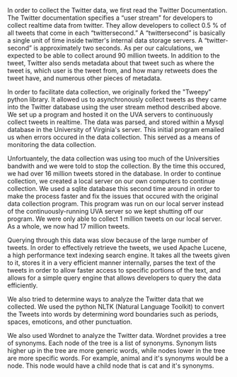In order to collect the Twitter data, we first read the Twitter Documentation. The Twitter documentation specifies a “user stream” for developers to collect realtime data from twitter. They allow developers to collect 0.5 % of all
tweets that come in each “twitter­second.” A “twitter­second” is basically a single unit of time
inside twitter's internal data storage servers. A “twitter­second” is approximately two seconds. As per our calculations, we expected to be able to collect around 90 million tweets. In addition to the tweet, Twitter also sends metadata about that tweet such as where the tweet is, which user is the tweet from, and how many retweets does the tweet have, and numerous other pieces of metadata.

In order to facilitate data collection, we originally forked the "Tweepy" python library. It allowed us to asynchronously collect tweets as they came into the Twitter database using the user stream method described above. We set up a program and hosted it on the UVA servers to continuously collect tweets in realtime. The data was parsed, and stored within a Mysql database in the University of Virginia's server. This initial program emailed us when errors occured in the data collection. This served as a means of monitoring the data collection. 

Unfortuantely, the data collection was using too much of the Universities bandwith and we were told to stop the collection. By the time this occured, we had over 16 million tweets stored in the database. In order to continue collection, we created a local server on our own computers to continue collection. We used a sqlite database this second time around in order to make the process faster and fix the issues that occured with the original data collection program. This program was run on our local server instead of the continuously-running UVA server so we kept shutting off our program. We were only able to collect 1 million tweets on our local server. As a whole, we now had 17 million tweets. 

Querying through this data was slow because of the large number of tweets. In order to effectively retrieve the
tweets, we used Apache Lucene, a high performance text indexing search engine. It takes all the tweets given to it, stores it in a very efficient manner internally, parses the text of the tweets in order to allow faster access to specific portions of the text, and allows for a simple query engine that allows developers to query the data efficiently.

We also tried to determine ways to analyze the Twitter data that we collected. We used the python NLTK (Natural Language Toolkit) to convert the Tweets into words by determining word boundaries such as periods, spaces, emoticons, and other
punctuation. 

We also used Wordnet to analyze the Twitter data. Wordnet provides a tree of synonyms. Each node of the tree is a list of synonyms. Synonym lists higher up in the tree are more generic words, while nodes lower in the tree are more specific words. For example, animal and it's synonyms would be a node. This node would have a child node that is cat and it's synonyms.


